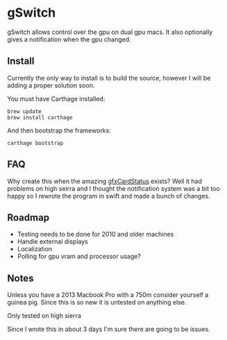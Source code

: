 # gSwitch

gSwitch allows control over the gpu on dual gpu macs. It also optionally gives a notification when the gpu changed.

## Install

Currently the only way to install is to build the source, however I will be adding a proper solution soon.

You must have Carthage installed:

```
brew update
brew install carthage
```

And then bootstrap the frameworks:

```
carthage bootstrap
```

## FAQ

Why create this when the amazing [gfxCardStatus](https://github.com/codykrieger/gfxCardStatus) exists? Well it had problems on high seirra and I thought the notification system was a bit too happy so I rewrote the program in swift and made a bunch of changes.

## Roadmap

*   Testing needs to be done for 2010 and older machines
*   Handle external displays
*   Localization
*   Polling for gpu vram and processor usage?

## Notes

Unless you have a 2013 Macbook Pro with a 750m consider yourself a guinea pig. Since this is so new it is untested on anything else.

Only tested on high sierra

Since I wrote this in about 3 days I'm sure there are going to be issues.
